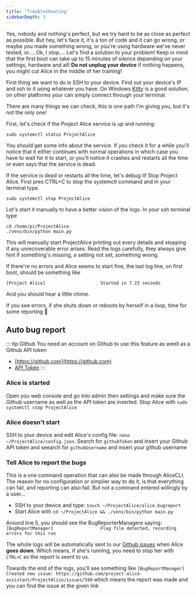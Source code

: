```yaml
---
title: 'Troubleshooting'
sidebarDepth: 3
---
```


Yes, nobody and nothing's perfect, but we try hard to be as close as perfect as possible. But hey, let's face it, it's a ton of code and it can go wrong, or maybe you made something wrong, or you're using hardware we've never tested, or.... Ok, I stop.... Let's find a solution to your problem! Keep in mind that the first boot can take up to 15 minutes of silence depending on your settings, hardware and all! **Do not unplug your device** if nothing happens, you might cut Alice in the middle of her training!

First thing we want to do is SSH to your device. Find out your device's IP and ssh to it using whatever you have. On Windows [Kitty](https://www.9bis.net/kitty/#!pages/download.md) is a good solution, on other platforms your can simply connect through your terminal.

There are many things we can check, this is one path I'm giving you, but it's not the only one!

First, let's check if the Project Alice service is up and running:

`sudo systemctl status ProjectAlice`

You should get some info about the service. If you check it for a while you'll notice that it either continues with normal operations in which case you have to wait for it to start, or you'll notice it crashes and restarts all the time or even says that the service is dead.

If the service is dead or restarts all the time, let's debug it! Stop Project Alice. First pres CTRL+C to stop the systemctl command and in your terminal type.

`sudo systemctl stop ProjectAlice`

Let's start it manually to have a better vision of the logs. In your ssh terminal type

```shell script
cd /home/pi/ProjectAlice
./venv/bin/python main.py
```

This will manually start ProjectAlice printing out every details and stopping if any unrecoverable error arises. Read the logs carefully, they always give hint if something's missing, a setting not set, something wrong.

If there're no errors and Alice seems to start fine, the last log line, on first boot, should be something like

`[Project Alice]                     Started in 7.23 seconds`

And you should hear a little chime.

If you see errors, if she shuts down or reboots by herself in a loop, time for some reporting 🦖

## Auto bug report

::: tip Github
You need an account on Github to use this feature as weell as a Github API token
- [https://github.com](https://github.com)
- [API Token](https://docs.github.com/en/authentication/keeping-your-account-and-data-secure/creating-a-personal-access-token)
:::

### Alice is started
Open you web console and go into admin then settings and make sure the Github username as well as the API token are inserted. Stop Alice with `sudo systemctl stop ProjectAlice`

### Alice doesn't start
SSH to your device and edit Alice's config file: `nano ~/ProjectAlice/config.json`. Search for `githubToken` and insert your Github API token and seearch for `githubUsername` and insert your github username

### Tell Alice to report the bugs
This is a one command operation that can also be made through AliceCLI. The reason for no configuration or simplier way to do it, is that everything can fail, and reporting can also fail. But not a command entered willingly by a user...

- SSH to your device and type: `touch ~/ProjectAlice/alice.bugreport`
- Start Alice with `cd ~/ProjectAlice && ./venv/bin/python main.py`

Around line 5, you should see the BugReporterManagere saying: `[BugReportManager]                  Flag file detected, recording errors for this run`

The whole logs will be automatically sent to our [Github issues](https://github.com/project-alice-assistant/ProjectAlice/issues) when Alice **goes down**. Which means, if she's running, you need to stop her with `CTRL+C` so the report is seent to us.

Towards the end of the logs, you'll see something like `[BugReportManager]                  Created new issue: https://github.com/project-alice-assistant/ProjectAlice/issues/599` which means the report was made and you can find the issue at the given link
